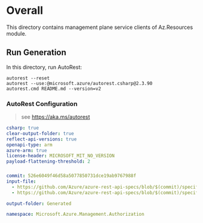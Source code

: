 # Overall
This directory contains management plane service clients of Az.Resources module.

## Run Generation
In this directory, run AutoRest:
```
autorest --reset
autorest --use:@microsoft.azure/autorest.csharp@2.3.90
autorest.cmd README.md --version=v2
```

### AutoRest Configuration
> see https://aka.ms/autorest
``` yaml
csharp: true
clear-output-folder: true
reflect-api-versions: true
openapi-type: arm
azure-arm: true
license-header: MICROSOFT_MIT_NO_VERSION
payload-flattening-threshold: 2
```

###
``` yaml
commit: 526e6049f46d58a5077850731dce19ab9767988f
input-file:
  - https://github.com/Azure/azure-rest-api-specs/blob/$(commit)/specification/authorization/resource-manager/Microsoft.Authorization/preview/2022-05-01-preview/authorization-RoleDefinitionsCalls.json
  - https://github.com/Azure/azure-rest-api-specs/blob/$(commit)/specification/authorization/resource-manager/Microsoft.Authorization/preview/2022-05-01-preview/common-types.json

output-folder: Generated

namespace: Microsoft.Azure.Management.Authorization
```